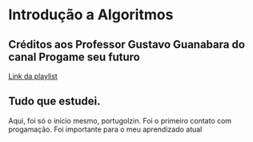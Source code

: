# Introdução a Algoritmos

   <h2>Créditos aos Professor Gustavo Guanabara do canal Progame seu futuro </h2>
      <a href= "https://www.youtube.com/watch?v=8mei6uVttho&list=PLHz_AreHm4dmSj0MHol_aoNYCSGFqvfXV&ab_channel=CursoemV%C3%ADdeo"> Link da playlist </a>


 <h2>Tudo que estudei.</h2>

   <p>Aqui, foi só o início mesmo, portugolzin. Foi o primeiro contato com progamação. Foi importante para o meu aprendizado atual </p>
 
